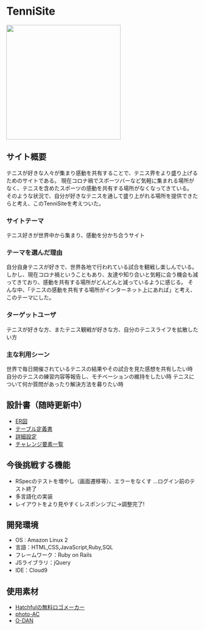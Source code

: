 # TenniSite
<img src="https://user-images.githubusercontent.com/83503907/132017837-0db26966-f8dd-4880-93f0-8fc1158df3d5.png" width="300px">

## サイト概要
テニスが好きな人々が集まり感動を共有することで、テニス界をより盛り上げるためのサイトである。
現在コロナ禍でスポーツバーなど気軽に集まれる場所がなく、テニスを含めたスポーツの感動を共有する場所がなくなってきている。
そのような状況で、自分が好きなテニスを通して盛り上がれる場所を提供できたらと考え、このTenniSiteを考えついた。

### サイトテーマ
テニス好きが世界中から集まり、感動を分かち合うサイト

### テーマを選んだ理由
自分自身テニスが好きで、世界各地で行われている試合を観戦し楽しんでいる。
しかし、現在コロナ禍ということもあり、友達や知り合いと気軽に会う機会も減ってきており、感動を共有する場所がどんどんと減っているように感じる。
そんな中、「テニスの感動を共有する場所がインターネット上にあれば」と考え、このテーマにした。

### ターゲットユーザ
テニスが好きな方、またテニス観戦が好きな方、自分のテニスライフを拡散したい方

### 主な利用シーン
世界で毎日開催されているテニスの結果やその試合を見た感想を共有したい時
自分のテニスの練習内容等報告し、モチベーションの維持をしたい時
テニスについて何か質問があったり解決方法を募りたい時

## 設計書（随時更新中）
- [ER図](https://drive.google.com/file/d/1RguOnPQDNG0WFFsFocPM2cI8BVDQZ8V9/view?usp=sharing)
- [テーブル定義書](https://docs.google.com/spreadsheets/d/19ToLIJSuaonNKroh9ot57-weFrwtqemakalD-uagVdg/edit?usp=sharing)
- [詳細設定](https://docs.google.com/spreadsheets/d/1WQ84v5o1wWVqQ4Pj7V9JCDtcNn7-YEzXx3f0MKHUiZo/edit?usp=sharing)
- [チャレンジ要素一覧](https://docs.google.com/spreadsheets/d/1ToovhBkLonB-rjFnaDeEdRCV-0OIXEuXso4ieSwrUns/edit?usp=sharing)

## 今後挑戦する機能
- RSpecのテストを増やし（画面遷移等）、エラーをなくす
…ログイン前のテスト終了
- 多言語化の実装
- レイアウトをより見やすくレスポンシブに→調整完了!

## 開発環境
- OS : Amazon Linux 2 
- 言語：HTML,CSS,JavaScript,Ruby,SQL
- フレームワーク：Ruby on Rails
- JSライブラリ：jQuery
- IDE：Cloud9

## 使用素材
- [Hatchfulの無料ロゴメーカー](https://hatchful.shopify.com/ja/)
- [photo-AC](https://www.photo-ac.com/)
- [O-DAN](https://o-dan.net/ja/)
